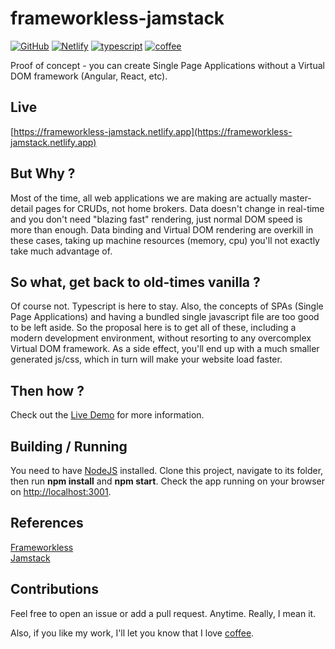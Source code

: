 # frameworkless-jamstack

[![GitHub](https://img.shields.io/github/license/honatas/frameworkless-jamstack?style=plastic)](https://github.com/Honatas/frameworkless-jamstack/blob/master/LICENSE)
[![Netlify](https://img.shields.io/netlify/54815c6d-a842-45d2-b589-4455b16b0303?style=plastic)](https://frameworkless-jamstack.netlify.app)
[![typescript](https://img.shields.io/badge/made%20with-Typescript-blue?style=plastic)](https://www.typescriptlang.org/)
[![coffee](https://img.shields.io/badge/buy%20me%20a-coffee-brown?style=plastic)](https://ko-fi.com/honatas)

Proof of concept - you can create Single Page Applications without a Virtual DOM framework (Angular, React, etc).

## Live

[https://frameworkless-jamstack.netlify.app](https://frameworkless-jamstack.netlify.app)

## But Why ?

Most of the time, all web applications we are making are actually master-detail pages for CRUDs, not home brokers. Data doesn't change in real-time and you don't need "blazing fast" rendering, just normal DOM speed is more than enough. Data binding and Virtual DOM rendering are overkill in these cases, taking up machine resources (memory, cpu) you'll not exactly take much advantage of.  

## So what, get back to old-times vanilla ?

Of course not. Typescript is here to stay. Also, the concepts of SPAs (Single Page Applications) and having a bundled single javascript file are too good to be left aside. So the proposal here is to get all of these, including a modern development environment, without resorting to any overcomplex Virtual DOM framework. As a side effect, you'll end up with a much smaller generated js/css, which in turn will make your website load faster.  

## Then how ?

Check out the [Live Demo](https://frameworkless-jamstack.netlify.app) for more information.  

## Building / Running

You need to have [NodeJS](https://nodejs.org) installed. Clone this project, navigate to its folder, then run **npm install** and **npm start**. Check the app running on your browser on [http://localhost:3001](http://localhost:3001).  

## References

[Frameworkless](https://www.frameworklessmovement.org/)  
[Jamstack](https://jamstack.org)  

## Contributions

Feel free to open an issue or add a pull request. Anytime. Really, I mean it.  

Also, if you like my work, I'll let you know that I love [coffee](https://ko-fi.com/honatas).  
